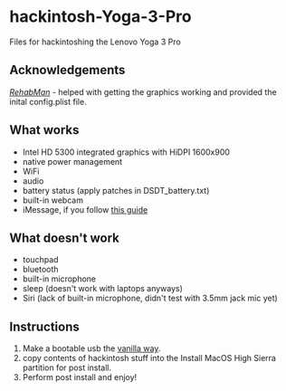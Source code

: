 # hackintosh-Yoga-3-Pro

Files for hackintoshing the Lenovo Yoga 3 Pro

## Acknowledgements

_[RehabMan](https://github.com/RehabMan)_ - helped with getting the graphics working and provided the inital config.plist file.

## What works

- Intel HD 5300 integrated graphics with HiDPI 1600x900
- native power management
- WiFi
- audio
- battery status (apply patches in DSDT_battery.txt)
- built-in webcam
- iMessage, if you follow [this guide](https://www.tonymacx86.com/threads/an-idiots-guide-to-imessage.196827/)

## What doesn't work

- touchpad
- bluetooth
- built-in microphone
- sleep (doesn't work with laptops anyways)
- Siri (lack of built-in microphone, didn't test with 3.5mm jack mic yet)

## Instructions

1. Make a bootable usb the [vanilla way](https://www.reddit.com/r/hackintosh/comments/68p1e2/ramblings_of_a_hackintosher_a_sorta_brief_vanilla/).
2. copy contents of hackintosh stuff into the Install MacOS High Sierra partition for post install.
3. Perform post install and enjoy!
